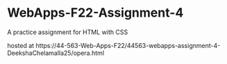 # WebApps-F22-Assignment-4
A practice assignment for HTML with CSS

hosted at https://44-563-Web-Apps-F22/44563-webapps-assignment-4-DeekshaChelamalla25/opera.html
